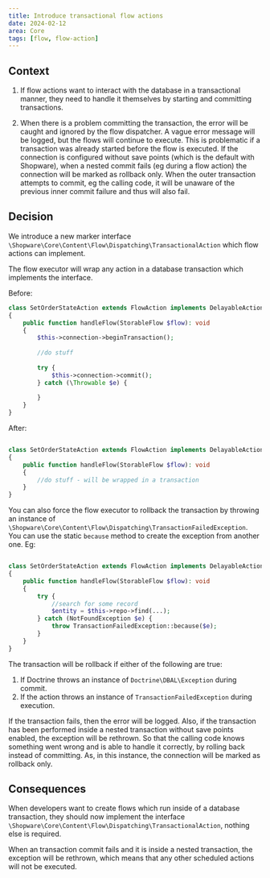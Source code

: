 ```yaml
---
title: Introduce transactional flow actions
date: 2024-02-12
area: Core
tags: [flow, flow-action]
---
```


## Context
1. If flow actions want to interact with the database in a transactional manner, they need to handle it themselves by starting and committing transactions.

2. When there is a problem committing the transaction, the error will be caught and ignored by the flow dispatcher. A vague error message will be logged, but the flows will continue to execute.
This is problematic if a transaction was already started before the flow is executed. If the connection is configured without save points (which is the default with Shopware), when a nested commit fails (eg during a flow action) the connection will be marked as rollback only.
When the outer transaction attempts to commit, eg the calling code, it will be unaware of the previous inner commit failure and thus will also fail.

## Decision

We introduce a new marker interface `\Shopware\Core\Content\Flow\Dispatching\TransactionalAction` which flow actions can implement.

The flow executor will wrap any action in a database transaction which implements the interface.

Before:

```php
class SetOrderStateAction extends FlowAction implements DelayableAction
{
    public function handleFlow(StorableFlow $flow): void
    {
        $this->connection->beginTransaction();
        
        //do stuff
        
        try {
            $this->connection->commit();
        } catch (\Throwable $e) {
                
        }
    }
}
```

After:

```php

class SetOrderStateAction extends FlowAction implements DelayableAction, TransactionalAction
{
    public function handleFlow(StorableFlow $flow): void
    {        
        //do stuff - will be wrapped in a transaction
    }
}
```

You can also force the flow executor to rollback the transaction by throwing an instance of `\Shopware\Core\Content\Flow\Dispatching\TransactionFailedException`. You can use the static `because` method to create the exception from another one. Eg:

```php

class SetOrderStateAction extends FlowAction implements DelayableAction, TransactionalAction
{
    public function handleFlow(StorableFlow $flow): void
    {        
        try {
            //search for some record
            $entity = $this->repo->find(...);
        } catch (NotFoundException $e) {
            throw TransactionFailedException::because($e);
        }
    }
}
```

The transaction will be rollback if either of the following are true:

1. If Doctrine throws an instance of `Doctrine\DBAL\Exception` during commit.
2. If the action throws an instance of `TransactionFailedException` during execution.

If the transaction fails, then the error will be logged. Also, if the transaction has been performed inside a nested transaction without save points enabled, the exception will be rethrown.
So that the calling code knows something went wrong and is able to handle it correctly, by rolling back instead of committing. As, in this instance, the connection will be marked as rollback only.

## Consequences

When developers want to create flows which run inside of a database transaction, they should now implement the interface `\Shopware\Core\Content\Flow\Dispatching\TransactionalAction`, nothing else is required.

When an transaction commit fails and it is inside a nested transaction, the exception will be rethrown, which means that any other scheduled actions will not be executed.
    
